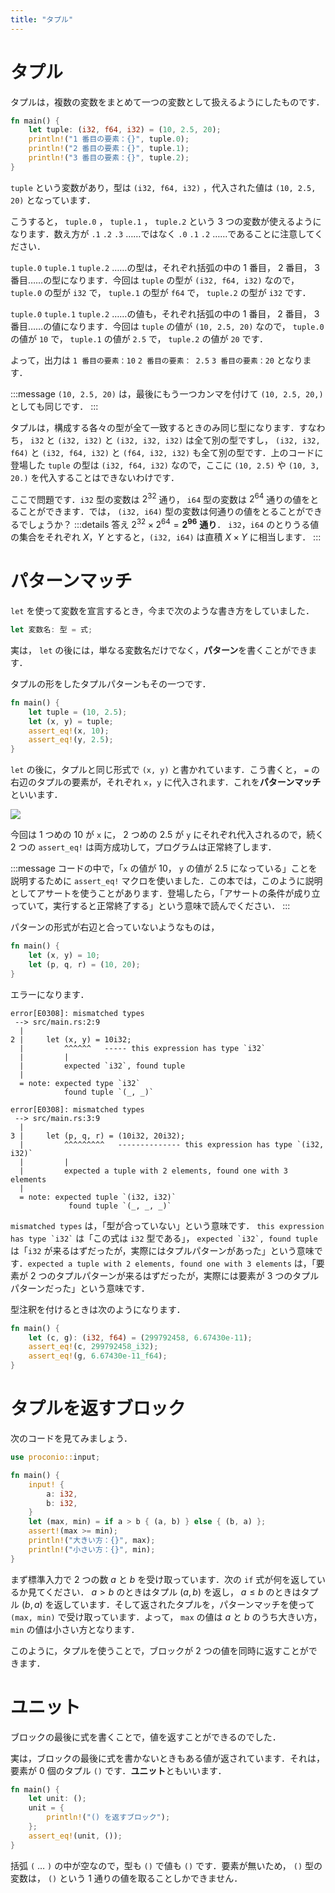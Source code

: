 ```yaml
---
title: "タプル"
---
```

# タプル
タプルは，複数の変数をまとめて一つの変数として扱えるようにしたものです．
```rust
fn main() {
    let tuple: (i32, f64, i32) = (10, 2.5, 20);
    println!("1 番目の要素：{}", tuple.0);
    println!("2 番目の要素：{}", tuple.1);
    println!("3 番目の要素：{}", tuple.2);
}
```
`tuple` という変数があり，型は `(i32, f64, i32)` ，代入された値は `(10, 2.5, 20)` となっています．

こうすると， `tuple.0` ， `tuple.1` ， `tuple.2` という 3 つの変数が使えるようになります．数え方が `.1` `.2` `.3` ……ではなく `.0` `.1` `.2` ……であることに注意してください．

`tuple.0` `tuple.1` `tuple.2` ……の型は，それぞれ括弧の中の 1 番目， 2 番目， 3 番目……の型になります．今回は `tuple` の型が `(i32, f64, i32)` なので， `tuple.0` の型が `i32` で， `tuple.1` の型が `f64` で， `tuple.2` の型が `i32` です．

`tuple.0` `tuple.1` `tuple.2` ……の値も，それぞれ括弧の中の 1 番目， 2 番目， 3 番目……の値になります．今回は `tuple` の値が `(10, 2.5, 20)` なので， `tuple.0` の値が `10` で， `tuple.1` の値が `2.5` で， `tuple.2` の値が `20` です．

よって，出力は `1 番目の要素：10` `2 番目の要素： 2.5` `3 番目の要素：20` となります．

:::message
`(10, 2.5, 20)` は，最後にもう一つカンマを付けて `(10, 2.5, 20,)` としても同じです．
:::

タプルは，構成する各々の型が全て一致するときのみ同じ型になります．すなわち， `i32` と `(i32, i32)` と `(i32, i32, i32)` は全て別の型ですし， `(i32, i32, f64)` と `(i32, f64, i32)` と `(f64, i32, i32)` も全て別の型です．上のコードに登場した `tuple` の型は `(i32, f64, i32)` なので，ここに `(10, 2.5)` や `(10, 3, 20.)` を代入することはできないわけです．

ここで問題です．`i32` 型の変数は $2^{32}$ 通り， `i64` 型の変数は $2^{64}$ 通りの値をとることができます．では， `(i32, i64)` 型の変数は何通りの値をとることができるでしょうか？
:::details 答え
$2^{32} \times 2^{64} = \bm{2^{96}}$ **通り**．
`i32`，`i64` のとりうる値の集合をそれぞれ $X$，$Y$ とすると，`(i32, i64)` は直積 $X \times Y$ に相当します．
:::
# パターンマッチ
`let` を使って変数を宣言するとき，今まで次のような書き方をしていました．
```rust
let 変数名: 型 = 式;
```
実は， `let` の後には，単なる変数名だけでなく，**パターン**を書くことができます．

タプルの形をしたタプルパターンもその一つです．
```rust
fn main() {
    let tuple = (10, 2.5);
    let (x, y) = tuple;
    assert_eq!(x, 10);
    assert_eq!(y, 2.5);
}
```
`let` の後に，タプルと同じ形式で `(x, y)` と書かれています．こう書くと， `=` の右辺のタプルの要素が，それぞれ `x`，`y` に代入されます．これを**パターンマッチ**といいます．

![](https://storage.googleapis.com/zenn-user-upload/t8q8am5x7i9nnyjr49fpudamm9ei)

今回は 1 つめの 10 が `x` に， 2 つめの 2.5 が `y` にそれぞれ代入されるので，続く 2 つの `assert_eq!` は両方成功して，プログラムは正常終了します．

:::message
コードの中で，「`x` の値が 10， `y` の値が 2.5 になっている」ことを説明するために `assert_eq!` マクロを使いました．この本では，このように説明としてアサートを使うことがあります．登場したら，「アサートの条件が成り立っていて，実行すると正常終了する」という意味で読んでください．
:::

パターンの形式が右辺と合っていないようなものは，
```rust
fn main() {
    let (x, y) = 10;
    let (p, q, r) = (10, 20);
}
```
エラーになります．
```
error[E0308]: mismatched types
 --> src/main.rs:2:9
  |
2 |     let (x, y) = 10i32;
  |         ^^^^^^   ----- this expression has type `i32`
  |         |
  |         expected `i32`, found tuple
  |
  = note: expected type `i32`
            found tuple `(_, _)`

error[E0308]: mismatched types
 --> src/main.rs:3:9
  |
3 |     let (p, q, r) = (10i32, 20i32);
  |         ^^^^^^^^^   -------------- this expression has type `(i32, i32)`
  |         |
  |         expected a tuple with 2 elements, found one with 3 elements
  |
  = note: expected tuple `(i32, i32)`
             found tuple `(_, _, _)`
```
`mismatched types` は，「型が合っていない」という意味です． `` this expression has type `i32` `` は「この式は `i32` 型である」， ``expected `i32`, found tuple`` は「`i32` が来るはずだったが，実際にはタプルパターンがあった」という意味です．`expected a tuple with 2 elements, found one with 3 elements` は，「要素が 2 つのタプルパターンが来るはずだったが，実際には要素が 3 つのタプルパターンだった」という意味です．

型注釈を付けるときは次のようになります．
```rust
fn main() {
    let (c, g): (i32, f64) = (299792458, 6.67430e-11);
    assert_eq!(c, 299792458_i32);
    assert_eq!(g, 6.67430e-11_f64);
}
```

# タプルを返すブロック
次のコードを見てみましょう．
```rust
use proconio::input;

fn main() {
    input! {
        a: i32,
        b: i32,
    }
    let (max, min) = if a > b { (a, b) } else { (b, a) };
    assert!(max >= min);
    println!("大きい方：{}", max);
    println!("小さい方：{}", min);
}
```
まず標準入力で 2 つの数 $a$ と $b$ を受け取っています．次の `if` 式が何を返しているか見てください． $a > b$ のときはタプル $(a, b)$ を返し， $a \leq b$ のときはタプル $(b, a)$ を返しています．そして返されたタプルを，パターンマッチを使って `(max, min)` で受け取っています．よって， `max` の値は $a$ と $b$ のうち大きい方， `min` の値は小さい方となります．

このように，タプルを使うことで，ブロックが 2 つの値を同時に返すことができます．
# ユニット
ブロックの最後に式を書くことで，値を返すことができるのでした．

実は，ブロックの最後に式を書かないときもある値が返されています．それは，要素が 0 個のタプル `()` です．**ユニット**ともいいます．

```rust
fn main() {
    let unit: ();
    unit = {
        println!("() を返すブロック");
    };
    assert_eq!(unit, ());
}
```

括弧 `(` … `)` の中が空なので，型も `()` で値も `()` です．要素が無いため， `()` 型の変数は， `()` という 1 通りの値を取ることしかできません．
